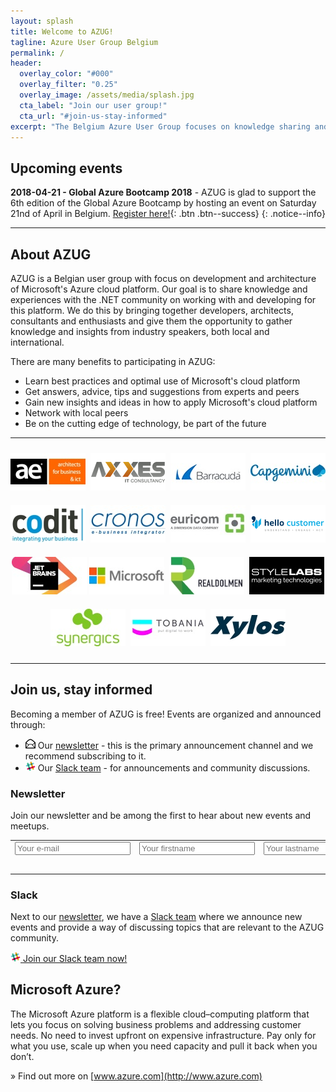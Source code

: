 ```yaml
---
layout: splash
title: Welcome to AZUG!
tagline: Azure User Group Belgium
permalink: /
header:
  overlay_color: "#000"
  overlay_filter: "0.25"
  overlay_image: /assets/media/splash.jpg
  cta_label: "Join our user group!"
  cta_url: "#join-us-stay-informed"
excerpt: "The Belgium Azure User Group focuses on knowledge sharing and networking around development and architecture of Microsoft’s Azure cloud platform."
---
```


## Upcoming events

**2018-04-21 - Global Azure Bootcamp 2018** - AZUG is glad to support the 6th edition of the Global Azure Bootcamp by hosting an event on Saturday 21nd of April in Belgium. [Register here!](/events/2018-04-21---global-azure-bootcamp){: .btn .btn--success}
{: .notice--info}

<hr />

## About AZUG

AZUG is a Belgian user group with focus on development and architecture of Microsoft's Azure cloud platform. Our goal is to share knowledge and experiences with the .NET community on working with and developing for this platform. We do this by bringing together developers, architects, consultants and enthusiasts and give them the opportunity to gather knowledge and insights from industry speakers, both local and international.

There are many benefits to participating in AZUG:

* Learn best practices and optimal use of Microsoft's cloud platform
* Get answers, advice, tips and suggestions from experts and peers
* Gain new insights and ideas in how to apply Microsoft's cloud platform
* Network with local peers
* Be on the cutting edge of technology, be part of the future

<hr />

<p style="text-align: center;">
<a href="http://www.ae.be"><img alt="" src="/assets/media/sponsors/logo-ae.jpg" vspace="10" /></a>&nbsp;
<a href="http://www.axxes.com"><img alt="" src="/assets/media/sponsors/logo-axxes.png" vspace="10" /></a>&nbsp;
<a href="http://www.barracuda.com"><img alt="" src="/assets/media/sponsors/logo-barracuda.jpg" vspace="10" /></a>&nbsp;
<a href="https://www.be.capgemini.com/"><img alt="" src="/assets/media/sponsors/logo-capgemini.jpg" vspace="10" /></a>
<br />
<a href="http://www.codit.be"><img alt="" src="/assets/media/sponsors/logo-codit.jpg" vspace="10" /></a>&nbsp;
<a href="http://www.cronos.be"><img alt="" src="/assets/media/sponsors/logo-cronos.jpg" vspace="10" /></a>&nbsp;
<a href="http://www.euri.com"><img alt="" src="/assets/media/sponsors/logo-euricom.jpg" vspace="10" /></a>&nbsp;
<a href="https://www.hellocustomer.com/"><img alt="" src="/assets/media/sponsors/logo-hello-customer.png" vspace="10" /></a>
<br />
<a href="http://www.jetbrains.com"><img alt="" src="/assets/media/sponsors/logo-jetbrains.jpg" vspace="10" /></a>
<a href="http://www.microsoft.be"><img alt="" src="/assets/media/sponsors/logo-microsoft.jpg" vspace="10" /></a>&nbsp;
<a href="http://www.realdolmen.com"><img alt="" src="/assets/media/sponsors/logo-realdolmen.jpg" vspace="10" /></a>&nbsp;
<a href="http://www.stylelabs.com/"><img alt="" src="/assets/media/sponsors/logo-stylelabs.jpg" vspace="10" /></a>
<br />
<a href="http://www.synergics.be"><img alt="" src="/assets/media/sponsors/logo-synergics.jpg" vspace="10" /></a>&nbsp;
<a href="http://www.tobania.be/"><img alt="" src="/assets/media/sponsors/logo-tobania.jpg" vspace="10" /></a>&nbsp;
<a href="http://www.xylos.be"><img alt="" src="/assets/media/sponsors/logo-xylos.jpg" vspace="10" /></a>

</p>

<hr />

## Join us, stay informed

Becoming a member of AZUG is free! Events are organized and announced through:

* <img src="assets/media/icon-email.png" width="16" height="16" /> Our [newsletter](#newsletter) - this is the primary announcement channel and we recommend subscribing to it.
* <img src="assets/media/icon-slack.png" width="16" height="16" /> Our [Slack team](#slack) - for announcements and community discussions.

### Newsletter 

Join our newsletter and be among the first to hear about new events and meetups.

<div id="mc_embed_signup"><form id="mc-embedded-subscribe-form" class="validate" action="http://azug.us2.list-manage.com/subscribe/post?u=47e1708de98684b0f393d63b3&amp;id=9463ee7106" method="post"> 
<table border="0" cellspacing="2" cellpadding="2">
<tbody>
<tr>
<td><input id="mce-EMAIL" class="required email" name="EMAIL" type="text" placeholder="Your e-mail"></td>
<td><input id="mce-FNAME" class="required" name="FNAME" type="text" placeholder="Your firstname"></td>
<td><input id="mce-LNAME" class="required" name="LNAME" type="text" placeholder="Your lastname"></td>
</tr>
<tr>
<td style="text-align: right;" colspan="3"><input id="mc-embedded-subscribe" class="btn btn--x-large" name="subscribe" type="submit" value="Subscribe"></td>
</tr>
</tbody>
</table>
</form></div>

### Slack

Next to our [newsletter](#newsletter), we have a [Slack team](https://join.slack.com/t/azugbe/shared_invite/MjE4MzI5NDM3OTM5LTE1MDExNDgyMzUtMzgwNjM2YmU0Zg) where we announce new events and provide a way of discussing topics that are relevant to the AZUG community.

[<img src="assets/media/icon-slack.png" width="16" height="16" /> Join our Slack team  now!](https://join.slack.com/t/azugbe/shared_invite/MjE4MzI5NDM3OTM5LTE1MDExNDgyMzUtMzgwNjM2YmU0Zg)

## Microsoft Azure?

The Microsoft Azure platform is a flexible cloud–computing platform that lets you focus on solving business problems and addressing customer needs. No need to invest upfront on expensive infrastructure. Pay only for what you use, scale up when you need capacity and pull it back when you don’t.

&raquo; Find out more on [www.azure.com](http://www.azure.com)
